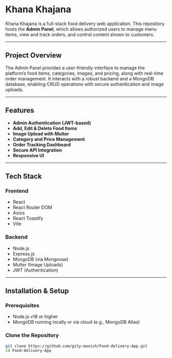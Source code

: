 # Khana Khajana 

Khana Khajana is a full-stack food delivery web application. This repository hosts the **Admin Panel**, which allows authorized users to manage menu items, view and track orders, and control content shown to customers.

---

## Project Overview

The Admin Panel provides a user-friendly interface to manage the platform’s food items, categories, images, and pricing, along with real-time order management. It interacts with a robust backend and a MongoDB database, enabling CRUD operations with secure authentication and image uploads.

---

## Features

- **Admin Authentication (JWT-based)**
- **Add, Edit & Delete Food Items**
- **Image Upload with Multer**
- **Category and Price Management**
- **Order Tracking Dashboard**
- **Secure API Integration**
- **Responsive UI**

---

## Tech Stack

### Frontend
- React
- React Router DOM
- Axios
- React Toastify
- Vite

### Backend
- Node.js
- Express.js
- MongoDB (via Mongoose)
- Multer (Image Uploads)
- JWT (Authentication)

---

## Installation & Setup

### Prerequisites
- Node.js v18 or higher
- MongoDB running locally or via cloud (e.g., MongoDB Atlas)

### Clone the Repository
```bash
git clone https://github.com/gity-manish/Food-delivery-App.git
cd Food-delivery-App
